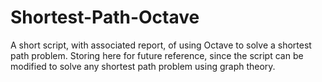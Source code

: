 # Shortest-Path-Octave
A short script, with associated report, of using Octave to solve a shortest path problem. 
Storing here for future reference, since the script can be modified to solve any shortest path problem using graph theory.

